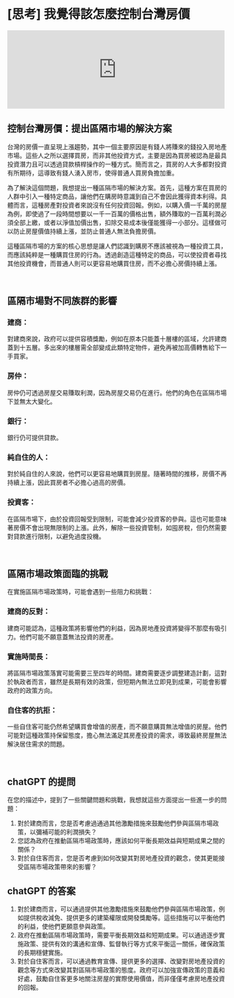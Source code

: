 # [思考] 我覺得該怎麼控制台灣房價


<!--more-->
<iframe src="https://open.firstory.me/embed/story/cltbnme7a03mz01wabu45d0we" height="180" width=99%" frameborder="0" scrolling="no"></iframe>

## 控制台灣房價：提出區隔市場的解決方案

台灣的房價一直呈現上漲趨勢，其中一個主要原因是有錢人將賺來的錢投入房地產市場。這些人之所以選擇買房，而非其他投資方式，主要是因為買房被認為是最具投資潛力且可以透過貸款槓桿操作的一種方式。簡而言之，買房的人大多都對投資有所期待，這導致有錢人湧入房市，使得普通人買房負擔加重。

為了解決這個問題，我想提出一種區隔市場的解決方案。首先，這種方案在買房的人群中引入一種特定商品，讓他們在購房時意識到自己不會因此獲得資本利得。具體而言，這種房產對投資者來說沒有任何投資回報。例如，以購入價一千萬的房屋為例，即使過了一段時間想要以一千一百萬的價格出售，額外賺取的一百萬利潤必須全部上繳，或者以淨值加價出售，扣除交易成本後僅能獲得一小部分。這樣做可以防止房屋價值持續上漲，並防止普通人無法負擔房價。

這種區隔市場的方案的核心思想是讓人們認識到購房不應該被視為一種投資工具，而應該純粹是一種購買住房的行為。透過創造這種特定的商品，可以使投資者尋找其他投資機會，而普通人則可以更容易地購買住房，而不必擔心房價持續上漲。

‌

## 區隔市場對不同族群的影響

### 建商：
對建商來說，政府可以提供容積獎勵，例如在原本只能蓋十層樓的區域，允許建商蓋到十五層。多出來的樓層需全部變成此類特定物件，避免再被加高價轉售給下一手買家。

### 房仲：

房仲仍可透過房屋交易賺取利潤，因為房屋交易仍在進行。他們的角色在區隔市場下並無太大變化。

### 銀行：

銀行仍可提供貸款。

### 純自住的人：

對於純自住的人來說，他們可以更容易地購買到房屋。隨著時間的推移，房價不再持續上漲，因此買房者不必擔心過高的房價。

### 投資客：

在區隔市場下，由於投資回報受到限制，可能會減少投資客的參與。這也可能意味著房價不會出現無限制的上漲。此外，解除一些投資管制，如囤房稅，但仍然需要對貸款進行限制，以避免過度投機。

‌

## 區隔市場政策面臨的挑戰

在實施區隔市場政策時，可能會遇到一些阻力和挑戰：

### 建商的反對：

建商可能認為，這種政策將影響他們的利益，因為房地產投資將變得不那麼有吸引力。他們可能不願意蓋無法投資的房產。

### 實施時間長：

將區隔市場政策落實可能需要三至四年的時間。建商需要逐步調整建造計劃，這對於執政者而言，雖然是長期有效的政策，但短期內無法立即見到成果，可能會影響政府的政策方向。

### 自住客的抗拒：

一些自住客可能仍然希望購買會增值的房產，而不願意購買無法增值的房屋。他們可能對這種政策持保留態度，擔心無法滿足其房產投資的需求，導致最終房屋無法解決居住需求的問題。

‌

## chatGPT  的提問

在您的描述中，提到了一些關鍵問題和挑戰，我想就這些方面提出一些進一步的問題：

1. 對於建商而言，您是否考慮過通過其他激勵措施來鼓勵他們參與區隔市場政策，以彌補可能的利潤損失？
2. 您認為政府在推動區隔市場政策時，應該如何平衡長期效益與短期成果之間的關係？
3. 對於自住客而言，您是否考慮到如何改變其對房地產投資的觀念，使其更能接受區隔市場政策帶來的影響？

## chatGPT  的答案

1. 對於建商而言，可以通過提供其他激勵措施來鼓勵他們參與區隔市場政策，例如提供稅收減免、提供更多的建築權限或開發獎勵等。這些措施可以平衡他們的利益，使他們更願意參與政策。
2. 政府在推動區隔市場政策時，需要平衡長期效益和短期成果。可以通過逐步實施政策、提供有效的溝通和宣傳、監督執行等方式來平衡這一關係，確保政策的長期穩健實施。
3. 對於自住客而言，可以通過教育宣傳、提供更多的選擇、改變對房地產投資的觀念等方式來改變其對區隔市場政策的態度。政府可以加強宣傳政策的意義和好處，鼓勵自住客更多地關注房屋的實際使用價值，而非僅僅考慮房地產投資的回報。

